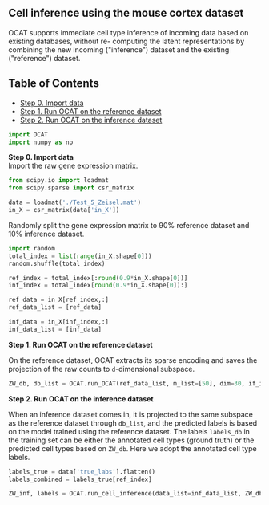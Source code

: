 ## Cell inference using the mouse cortex dataset
OCAT supports immediate cell type inference of incoming data based on existing databases, without re- computing the latent representations by combining the new incoming ("inference") dataset and the existing ("reference") dataset.

## Table of Contents
- [Step 0. Import data](#data_import)
- [Step 1. Run OCAT on the reference dataset](#reference)
- [Step 2. Run OCAT on the inference dataset](#inference)

```python
import OCAT
import numpy as np
```

<a name="data_import"></a>**Step 0. Import data**     
Import the raw gene expression matrix. 

```python
from scipy.io import loadmat
from scipy.sparse import csr_matrix

data = loadmat('./Test_5_Zeisel.mat')
in_X = csr_matrix(data['in_X'])
```
Randomly split the gene expression matrix to 90% reference dataset and 10% inference dataset. 

```python
import random
total_index = list(range(in_X.shape[0]))
random.shuffle(total_index)

ref_index = total_index[:round(0.9*in_X.shape[0])]
inf_index = total_index[round(0.9*in_X.shape[0]):]

ref_data = in_X[ref_index,:]
ref_data_list = [ref_data]

inf_data = in_X[inf_index,:]
inf_data_list = [inf_data]
```

<a name="reference"></a>**Step 1. Run OCAT on the reference dataset**

On the reference dataset, OCAT extracts its sparse encoding and saves the projection of the raw counts to `d`-dimensional subspace. 
```python
ZW_db, db_list = OCAT.run_OCAT(ref_data_list, m_list=[50], dim=30, if_inference=True)
```

<a name="inference"></a>**Step 2. Run OCAT on the inference dataset**

When an inference dataset comes in, it is projected to the same subspace as the reference dataset through `db_list`, and the predicted labels is based on the model trained using the reference dataset. The labels `labels_db` in the training set can be either the annotated cell types (ground truth) or the predicted cell types based on `ZW_db`. Here we adopt the annotated cell type labels. 

```python
labels_true = data['true_labs'].flatten()
labels_combined = labels_true[ref_index]

ZW_inf, labels = OCAT.run_cell_inference(data_list=inf_data_list, ZW_db=ZW_db, labels_db=labels_combined, db_list=db_list)
```

